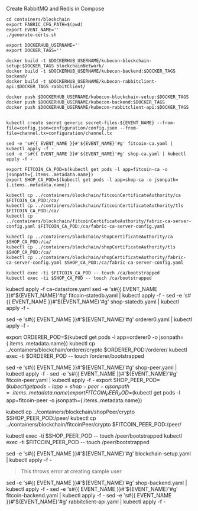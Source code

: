 Create RabbitMQ and Redis in Compose

```
cd containers/blockchain
export FABRIC_CFG_PATH=$(pwd)
export EVENT_NAME=''
./generate-certs.sh
```

```
export DOCKERHUB_USERNAME=''
export DOCKER_TAGS=''

docker build -t $DOCKERHUB_USERNAME/kubecon-blockchain-setup:$DOCKER_TAGS blockchainNetwork/
docker build -t $DOCKERHUB_USERNAME/kubecon-backend:$DOCKER_TAGS backend/
docker build -t $DOCKERHUB_USERNAME/kubecon-rabbitclient-api:$DOCKER_TAGS rabbitClient/

docker push $DOCKERHUB_USERNAME/kubecon-blockchain-setup:$DOCKER_TAGS
docker push $DOCKERHUB_USERNAME/kubecon-backend:$DOCKER_TAGS
docker push $DOCKERHUB_USERNAME/kubecon-rabbitclient-api:$DOCKER_TAGS
```

```

kubectl create secret generic secret-files-${EVENT_NAME} --from-file=config.json=configuration/config.json --from-file=channel.tx=configuration/channel.tx
```

```
sed -e 's#{{ EVENT_NAME }}#'${EVENT_NAME}'#g' fitcoin-ca.yaml | kubectl apply -f -
sed -e 's#{{ EVENT_NAME }}#'${EVENT_NAME}'#g' shop-ca.yaml | kubectl apply -f -
```

```
export FITCOIN_CA_POD=$(kubectl get pods -l app=fitcoin-ca -o jsonpath={.items..metadata.name})
export SHOP_CA_POD=$(kubectl get pods -l app=shop-ca -o jsonpath={.items..metadata.name})

kubectl cp ../containers/blockchain/fitcoinCertificateAuthority/ca $FITCOIN_CA_POD:/ca/
kubectl cp ../containers/blockchain/fitcoinCertificateAuthority/tls $FITCOIN_CA_POD:/ca/
kubectl cp ../containers/blockchain/fitcoinCertificateAuthority/fabric-ca-server-config.yaml $FITCOIN_CA_POD:/ca/fabric-ca-server-config.yaml

kubectl cp ../containers/blockchain/shopCertificateAuthority/ca $SHOP_CA_POD:/ca/
kubectl cp ../containers/blockchain/shopCertificateAuthority/tls $SHOP_CA_POD:/ca/
kubectl cp ../containers/blockchain/shopCertificateAuthority/fabric-ca-server-config.yaml $SHOP_CA_POD:/ca/fabric-ca-server-config.yaml

kubectl exec -ti $FITCOIN_CA_POD -- touch /ca/bootstrapped
kubectl exec -ti $SHOP_CA_POD -- touch /ca/bootstrapped
```

kubectl apply -f ca-datastore.yaml
sed -e 's#{{ EVENT_NAME }}#'${EVENT_NAME}'#g' fitcoin-statedb.yaml | kubectl apply -f -
sed -e 's#{{ EVENT_NAME }}#'${EVENT_NAME}'#g' shop-statedb.yaml | kubectl apply -f -


sed -e 's#{{ EVENT_NAME }}#'${EVENT_NAME}'#g' orderer0.yaml | kubectl apply -f -

export ORDERER_POD=$(kubectl get pods -l app=orderer0 -o jsonpath={.items..metadata.name})
kubectl cp ../containers/blockchain/orderer/crypto $ORDERER_POD:/orderer/
kubectl exec -ti $ORDERER_POD -- touch /orderer/bootstrapped


sed -e 's#{{ EVENT_NAME }}#'${EVENT_NAME}'#g' shop-peer.yaml | kubectl apply -f -
sed -e 's#{{ EVENT_NAME }}#'${EVENT_NAME}'#g' fitcoin-peer.yaml | kubectl apply -f -
export SHOP_PEER_POD=$(kubectl get pods -l app=shop-peer -o jsonpath={.items..metadata.name})
export FITCOIN_PEER_POD=$(kubectl get pods -l app=fitcoin-peer -o jsonpath={.items..metadata.name})

kubectl cp ../containers/blockchain/shopPeer/crypto $SHOP_PEER_POD:/peer/
kubectl cp ../containers/blockchain/fitcoinPeer/crypto $FITCOIN_PEER_POD:/peer/

kubectl exec -ti $SHOP_PEER_POD -- touch /peer/bootstrapped
kubectl exec -ti $FITCOIN_PEER_POD -- touch /peer/bootstrapped

sed -e 's#{{ EVENT_NAME }}#'${EVENT_NAME}'#g' blockchain-setup.yaml | kubectl apply -f -

> This throws error at creating sample user

sed -e 's#{{ EVENT_NAME }}#'${EVENT_NAME}'#g' shop-backend.yaml | kubectl apply -f -
sed -e 's#{{ EVENT_NAME }}#'${EVENT_NAME}'#g' fitcoin-backend.yaml | kubectl apply -f -
sed -e 's#{{ EVENT_NAME }}#'${EVENT_NAME}'#g' rabbitclient-api.yaml | kubectl apply -f -